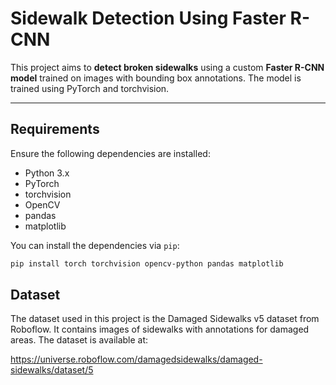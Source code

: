 # Sidewalk Detection Using Faster R-CNN

This project aims to **detect broken sidewalks** using a custom **Faster R-CNN model** trained on images with bounding box annotations. The model is trained using PyTorch and torchvision.

---

## Requirements

Ensure the following dependencies are installed:

- Python 3.x
- PyTorch
- torchvision
- OpenCV
- pandas
- matplotlib

You can install the dependencies via `pip`:

```bash
pip install torch torchvision opencv-python pandas matplotlib
```

## Dataset 
The dataset used in this project is the Damaged Sidewalks v5 dataset from Roboflow. It contains images of sidewalks with annotations for damaged areas. The dataset is available at:

https://universe.roboflow.com/damagedsidewalks/damaged-sidewalks/dataset/5